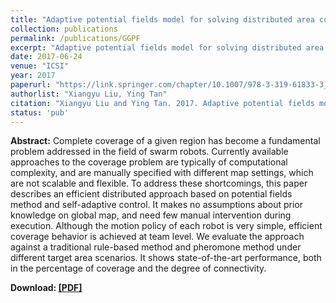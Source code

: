 ```yaml
---
title: "Adaptive potential fields model for solving distributed area coverage problem in swarm robotics"
collection: publications
permalink: /publications/GGPF
excerpt: "Adaptive potential fields model for solving distributed area coverage problem in swarm robotics"
date: 2017-06-24
venue: "ICSI"
year: 2017
paperurl: "https://link.springer.com/chapter/10.1007/978-3-319-61833-3_16"
authorlist: "Xiangyu Liu, Ying Tan"
citation: "Xiangyu Liu and Ying Tan. 2017. Adaptive potential fields model for solving distributed area coverage problem in swarm robotics. In Advances in Swarm Intelligence. ICSI 2017. Lecture Notes in Computer Science, vol 10386. Springer, Cham. https://doi.org/10.1007/978-3-319-61833-3_16"
status: 'pub'
---
```

**Abstract:**
Complete coverage of a given region has become a fundamental problem addressed in the field of swarm robots. Currently available approaches to the coverage problem are typically of computational complexity, and are manually specified with different map settings, which are not scalable and flexible. To address these shortcomings, this paper describes an efficient distributed approach based on potential fields method and self-adaptive control. It makes no assumptions about prior knowledge on global map, and need few manual intervention during execution. Although the motion policy of each robot is very simple, efficient coverage behavior is achieved at team level. We evaluate the approach against a traditional rule-based method and pheromone method under different target area scenarios. It shows state-of-the-art performance, both in the percentage of coverage and the degree of connectivity.

**Download: [[PDF]](https://www.cil.pku.edu.cn/docs/20190509151650691496.pdf)**
